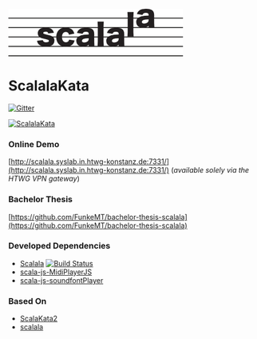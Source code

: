 ![Scalala Logo](/misc/scalala.png)

# ScalalaKata

[![Gitter](https://badges.gitter.im/ScalalaKata/Lobby.svg)](https://gitter.im/ScalalaKata/Lobby?utm_source=badge&utm_medium=badge&utm_campaign=pr-badge&utm_content=badge)

[![ScalalaKata](https://i.imgur.com/dr50sGF.png)](https://vimeo.com/282212340 "Scalala Demo - Click to Watch!")

### Online Demo

[http://scalala.syslab.in.htwg-konstanz.de:7331/](http://scalala.syslab.in.htwg-konstanz.de:7331/)
(_available solely via the HTWG VPN gateway_)

### Bachelor Thesis

[https://github.com/FunkeMT/bachelor-thesis-scalala](https://github.com/FunkeMT/bachelor-thesis-scalala)

### Developed Dependencies

- [Scalala](https://github.com/FunkeMT/scalala) [![Build Status](https://travis-ci.org/FunkeMT/scalala.svg?branch=master)](https://travis-ci.org/FunkeMT/scalala)
- [scala-js-MidiPlayerJS](https://github.com/FunkeMT/scala-js-MidiPlayerJS)
- [scala-js-soundfontPlayer](https://github.com/FunkeMT/scala-js-soundfontPlayer)

### Based On

- [ScalaKata2](https://github.com/MasseGuillaume/ScalaKata2)
- [scalala](https://github.com/markoboger/scalala)
